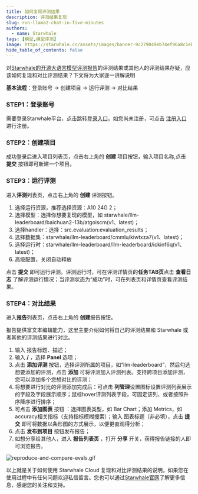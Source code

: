```yaml
---
title: 如何复现评测结果
description: 评测结果复现
slug: run-llama2-chat-in-five-minutes
authors:
  - name: Starwhale
tags: [模型,模型评测]
image: https://starwhale.cn/assets/images/banner-9c279049eb74ef96a8c1eb6ac3636360.jpg
hide_table_of_contents: false
---
```


对[Starwhale的开源大语言模型评测报告](https://cloud.starwhale.cn/projects/349/reports/5)的评测结果或其他人的评测结果存疑，应该如何复现和对比评测结果？下文将为大家逐一讲解说明

**基本流程**：登录账号 → 创建项目 → 运行评测 → 对比结果

### STEP1：登录账号

需要登录Starwhale平台，点击跳转[登录入口](https://cloud.starwhale.cn/login?lang=zh)。如您尚未注册，可点击 [注册入口](https://cloud.starwhale.cn/signup) 进行注册。

### STEP2：创建项目

成功登录后进入项目列表页，点击右上角的 **创建** 项目按钮，输入项目名称,点击 **提交** 按钮即可新建一个项目。

### STEP3：运行评测

进入**评测**列表页，点击右上角的 **创建** 评测按钮。

 1) 选择运行资源，推荐选择资源：A10 24G 2；
 2) 选择模型：选择你想要复现的模型，如 starwhale/llm-leaderboard/baichuan2-13b/atgoiscm(v1、latest)；
 3) 选择handler：选择：src.evaluation:evaluation_results；
 4) 选择数据集：starwhale/llm-leaderboard/cmmlu/kiwtxza7(v1、latest)；
 5) 选择运行时：starwhale/llm-leaderboard/llm-leaderboard/ickinf6q(v1、latest)；
 6) 高级配置，关闭自动释放

点击 **提交** 即可运行评测。评测运行时，可在评测详情页的**任务TAB页**点击 **查看日志** 了解评测运行情况；当评测状态为“成功”时，可在列表页和详情页查看评测结果。

### STEP4：对比结果

进入**报告**列表页，点击右上角的 **创建**报告按钮。

报告提供富文本编辑能力，这里主要介绍如何将自己的评测结果和 Starwhale 或者其他的评测结果进行对比。

 1) 输入 报告标题、描述；
 2) 输入 **/** ，选择 **Panel** 选项；
 3) 点击 **添加评测** 按钮，选择评测所属的项目，如“llm-leaderboard”，然后勾选想要添加的评测，点击 **添加** 可将评测加入评测列表。支持跨项目添加评测，您可以添加多个您想对比的评测；
 4) 将想要进行对比的评测添加完成后：可点击 **列管理**设置图标设置评测列表展示的字段及字段展示顺序；鼠标hover评测列表字段，可固定该列、或者按照升序降序进行排序；
 5) 可点击 **添加图表** 按钮 ：选择图表类型，如 Bar Chart；添加 Metrics，如 accuracy相关指标（支持指标模糊搜索）；输入 图表标题（非必填），点击 **提交** 即可将数据以条形图的方式展示，以便更直观得分析；
 6) 点击 **发布到项目** 按钮发布报告；
 7) 如想分享给其他人，进入 **报告列表页** ，打开 **分享** 开关，获得报告链接的人即可浏览报告。

![reproduce-and-compare-evals.gif](https://starwhale-examples.oss-cn-beijing.aliyuncs.com/Blog/reproduce-and-compare-evals.gif)

以上就是关于如何使用 Starwhale Cloud 复现和对比评测结果的说明，如果您在使用过程中有任何问题欢迎私信留言。您也可以通过[Starwhale官网](https://starwhale.cn/)了解更多信息，感谢您的关注和支持。
